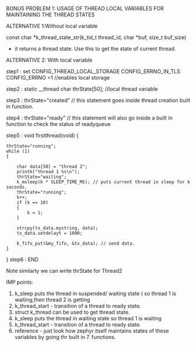 BONUS PROBLEM 1: USAGE OF THREAD LOCAL VARIABLES FOR MAINTAINING THE THREAD STATES


ALTERNATIVE 1:Without local variable

const char *k_thread_state_str(k_tid_t thread_id, char *buf, size_t buf_size)
- it returns a thread state. Use this to get the state of current thread.







ALTERNATIVE 2: With local variable

step1 : set CONFIG_THREAD_LOCAL_STORAGE CONFIG_ERRNO_IN_TLS CONFIG_ERRNO =1  //enables local storage

step2 : static __thread char thrState[50]; //local thread variable 

step3 : thrState="created" // this statement goes inside thread creation built in function.

step4 : thrState="ready" // this statement will also go inside a built in function to check the status  of readyqueue

step5 : void firstthread(void)
{
    
    thrState="running";
	while (1)
	{  

		char data[50] = "thread 2";
		printk("thread 1 %s\n"); 
        thrState="waiting";
		k_msleep(k * SLEEP_TIME_MS); // puts current thread in sleep for k seconds.
        thrState="running";
		k++;
		if (k == 10)
		{
			k = 1;
		}
		
		strcpy(tx_data.mystring, data);
		tx_data.setdelayt = 1000;

		k_fifo_put(&my_fifo, &tx_data); // send data.
	}
}
step6 : END



Note similarly we can write thrState for Thread2





IMP points:
1. k_sleep puts the thread in suspended/ waiting state ( so thread 1 is waiting,then thread 2 is getting
2. k_thread_start - transition of a thread to ready state.
3. struct k_thread can be used to get thread state.
4. k_sleep puts the thread in waiting state so thread 1 is waiting 
5. k_thread_start - transition of a thread to ready state.
6. reference - just look how zephyr itself maintains states of these variables by going thr built in 7. functions.
